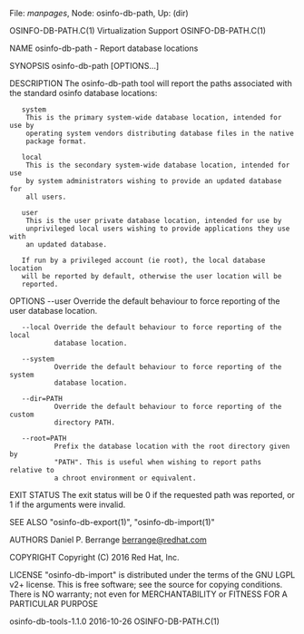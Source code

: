 File: *manpages*,  Node: osinfo-db-path,  Up: (dir)

OSINFO-DB-PATH.C(1)         Virtualization Support         OSINFO-DB-PATH.C(1)



NAME
       osinfo-db-path - Report database locations

SYNOPSIS
       osinfo-db-path [OPTIONS...]

DESCRIPTION
       The osinfo-db-path tool will report the paths associated with the
       standard osinfo database locations:

       system
        This is the primary system-wide database location, intended for use by
        operating system vendors distributing database files in the native
        package format.

       local
        This is the secondary system-wide database location, intended for use
        by system administrators wishing to provide an updated database for
        all users.

       user
        This is the user private database location, intended for use by
        unprivileged local users wishing to provide applications they use with
        an updated database.

       If run by a privileged account (ie root), the local database location
       will be reported by default, otherwise the user location will be
       reported.

OPTIONS
       --user  Override the default behaviour to force reporting of the user
               database location.

       --local Override the default behaviour to force reporting of the local
               database location.

       --system
               Override the default behaviour to force reporting of the system
               database location.

       --dir=PATH
               Override the default behaviour to force reporting of the custom
               directory PATH.

       --root=PATH
               Prefix the database location with the root directory given by
               "PATH". This is useful when wishing to report paths relative to
               a chroot environment or equivalent.

EXIT STATUS
       The exit status will be 0 if the requested path was reported, or 1 if
       the arguments were invalid.

SEE ALSO
       "osinfo-db-export(1)", "osinfo-db-import(1)"

AUTHORS
       Daniel P. Berrange <berrange@redhat.com>

COPYRIGHT
       Copyright (C) 2016 Red Hat, Inc.

LICENSE
       "osinfo-db-import" is distributed under the terms of the GNU LGPL v2+
       license. This is free software; see the source for copying conditions.
       There is NO warranty; not even for MERCHANTABILITY or FITNESS FOR A
       PARTICULAR PURPOSE



osinfo-db-tools-1.1.0             2016-10-26               OSINFO-DB-PATH.C(1)
